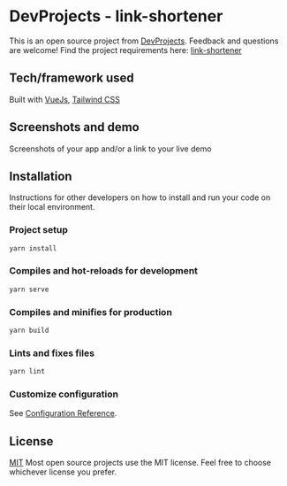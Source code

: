 # DevProjects - link-shortener

This is an open source project from [DevProjects](http://www.codementor.io/projects). Feedback and questions are welcome!
Find the project requirements here: [link-shortener](https://www.codementor.io/projects/web/link-shortener-website-brqjanf6zq)

## Tech/framework used

Built with [VueJs](https://vuejs.org/), [Tailwind CSS](https://tailwindcss.com/docs)

## Screenshots and demo

Screenshots of your app and/or a link to your live demo

## Installation

Instructions for other developers on how to install and run your code on their local environment.

### Project setup

```bash
yarn install
```

### Compiles and hot-reloads for development

```bash
yarn serve
```

### Compiles and minifies for production

```bash
yarn build
```

### Lints and fixes files

```bash
yarn lint
```

### Customize configuration

See [Configuration Reference](https://cli.vuejs.org/config/).

## License

[MIT](https://choosealicense.com/licenses/mit/)
Most open source projects use the MIT license. Feel free to choose whichever license you prefer.
